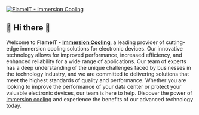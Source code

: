 [![FlameIT - Immersion Cooling](https://statics.flameit.io/img/flameit-www-banner-960x200.png "FlameIT - Immersion Cooling")](https://flameit.io)

## 👋 Hi there 👋

Welcome to **FlameIT - [Immersion Cooling](https://flameit.io)**, a leading provider of cutting-edge immersion cooling solutions for electronic devices. Our innovative technology allows for improved performance, increased efficiency, and enhanced reliability for a wide range of applications. Our team of experts has a deep understanding of the unique challenges faced by businesses in the technology industry, and we are committed to delivering solutions that meet the highest standards of quality and performance. Whether you are looking to improve the performance of your data center or protect your valuable electronic devices, our team is here to help. Discover the power of [immersion cooling](https://flameit.io) and experience the benefits of our advanced technology today.



<!--

**Here are some ideas to get you started:**
 🙋‍♀️ What is it all about? 🙋‍
🌈 Contribution guidelines - how can the community get involved?
👩‍💻 Useful resources - where can the community find your docs? Is there anything else the community should know?
🍿 Fun facts - what does your team eat for breakfast?
🧙 Remember, you can do mighty things with the power of [Markdown](https://docs.github.com/github/writing-on-github/getting-started-with-writing-and-formatting-on-github/basic-writing-and-formatting-syntax)
-->
